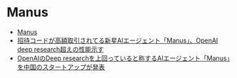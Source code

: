 # Manus

- [Manus](https://manus.im/)
- [招待コードが高額取引されてる新星AIエージェント「Manus」、OpenAI deep research超えの性能示す](https://www.techno-edge.net/article/2025/03/09/4171.html)
- [OpenAIのDeep researchを上回っていると称するAIエージェント「Manus」を中国のスタートアップが発表](https://gigazine.net/news/20250310-chinese-manus-ai/)
